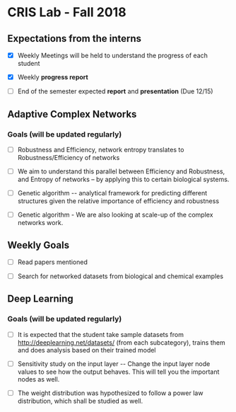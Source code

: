 # CRIS Lab - Fall 2018

## Expectations from the interns

- [X] Weekly Meetings will be held to understand the progress of each student

- [X] Weekly **progress report**

- [ ] End of the semester expected **report** and **presentation** (Due 12/15)


## Adaptive Complex Networks
### Goals (will be updated regularly)
- [ ] Robustness and Efficiency, network entropy translates to Robustness/Efficiency of networks

- [ ] We aim to understand this parallel between Efficiency and Robustness, and Entropy of networks – by applying this to certain biological systems.

 - [ ] Genetic algorithm -- analytical framework for predicting different structures given the relative importance of efficiency and robustness

 - [ ] Genetic algorithm - We are also looking at scale-up of the complex networks work.

## Weekly Goals
- [ ] Read papers mentioned
- [ ] Search for networked datasets from biological and chemical examples


## Deep Learning

### Goals (will be updated regularly)
- [ ] It is expected that the student take sample datasets from http://deeplearning.net/datasets/ (from each subcategory), trains them and does analysis based on their trained model

 - [ ] Sensitivity study on the input layer -- Change the input layer node values to see how the output behaves. This will tell you the important nodes as well.


 - [ ] The weight distribution was hypothesized to follow a power law distribution, which shall be studied as well.
